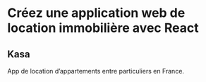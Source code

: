 <!-- @format -->

# Créez une application web de location immobilière avec React

## Kasa

App de location d’appartements entre particuliers en France.
